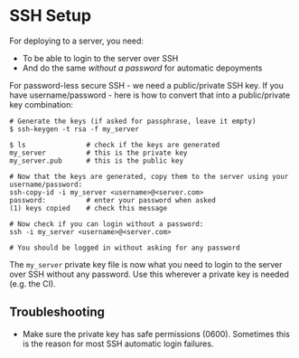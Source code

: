 # SSH Setup

For deploying to a server, you need:

* To be able to login to the server over SSH
* And do the same *without a password* for automatic depoyments

For password-less secure SSH - we need a public/private SSH key. If you have username/password - here is how to convert that into a public/private key combination:

    # Generate the keys (if asked for passphrase, leave it empty)
    $ ssh-keygen -t rsa -f my_server

    $ ls               # check if the keys are generated
    my_server          # this is the private key
    my_server.pub      # this is the public key

    # Now that the keys are generated, copy them to the server using your username/password:
    ssh-copy-id -i my_server <username>@<server.com>
    password:          # enter your password when asked
    (1) keys copied    # check this message

    # Now check if you can login without a password:
    ssh -i my_server <username>@<server.com>

    # You should be logged in without asking for any password

The `my_server` private key file is now what you need to login to the server over SSH without any password. Use this wherever a private key is needed (e.g. the CI).

## Troubleshooting

* Make sure the private key has safe permissions (0600). Sometimes this is the reason for most SSH automatic login failures.
